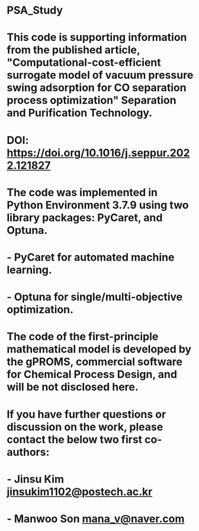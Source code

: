 # PSA_Study

# This code is supporting information from the published article, "Computational-cost-efficient surrogate model of vacuum pressure swing adsorption for CO separation process optimization" Separation and Purification Technology.
# DOI: https://doi.org/10.1016/j.seppur.2022.121827

# The code was implemented in Python Environment 3.7.9 using two library packages: PyCaret, and Optuna.
# - PyCaret for automated machine learning.
# - Optuna for single/multi-objective optimization.

# The code of the first-principle mathematical model is developed by the gPROMS, commercial software for Chemical Process Design, and will be not disclosed here.

# If you have further questions or discussion on the work, please contact the below two first co-authors:
# - Jinsu Kim <jinsukim1102@postech.ac.kr>
# - Manwoo Son <mana_v@naver.com>
